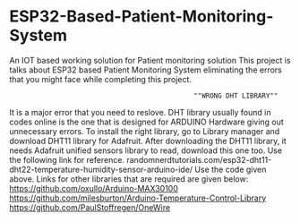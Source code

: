 # ESP32-Based-Patient-Monitoring-System
An IOT based working solution for Patient monitoring solution
This project is talks about ESP32 based Patient Monitoring System eliminating the errors that you might face while completing this project.


                                                  ""WRONG DHT LIBRARY""
It is a major error that you need to reslove. DHT library usually found in codes online is the one that is designed for ARDUINO Hardware giving out unnecessary errors. 
To install the right library, go to Library manager and download DHT11 library for Adafruit. After downloading the DHT11 library, it needs Adafruit unified sensors library to read, download this one too. Use the following link for reference. 
randomnerdtutorials.com/esp32-dht11-dht22-temperature-humidity-sensor-arduino-ide/
Use the code given above.
Links for other libraries that are required are given below:
https://github.com/oxullo/Arduino-MAX30100
https://github.com/milesburton/Arduino-Temperature-Control-Library
https://github.com/PaulStoffregen/OneWire
